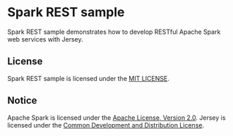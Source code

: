 # Spark REST sample

Spark REST sample demonstrates how to develop RESTful Apache Spark web services
with Jersey.

## License

Spark REST sample is licensed under the [MIT LICENSE](./LICENSE.txt).

## Notice

Apache Spark is licensed under the [Apache License, Version 2.0](./LICENSE-apache-spark.txt).
Jersey is licensed under the [Common Development and Distribution License](./LICENSE-apache-jersey.txt).
